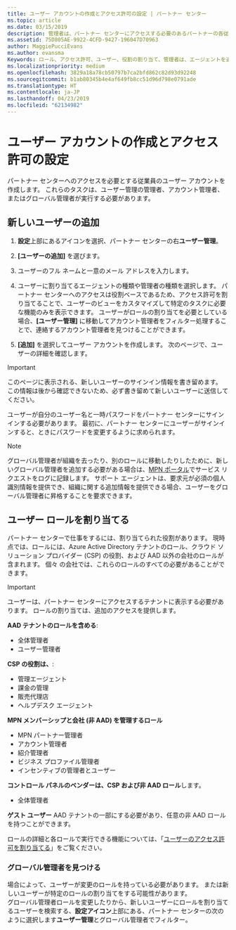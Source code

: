 ```yaml
---
title: ユーザー アカウントの作成とアクセス許可の設定 | パートナー センター
ms.topic: article
ms.date: 03/15/2019
description: 管理者は、パートナー センターにアクセスする必要のあるパートナーの各従業員用にユーザー アカウントを作成します。
ms.assetid: 75D805AE-9922-4CFD-9427-196047D70963
author: MaggiePucciEvans
ms.author: evansma
Keywords: ロール、アクセス許可、ユーザー、役割の割り当て、管理者は、エージェントを追加します。
ms.localizationpriority: medium
ms.openlocfilehash: 3829a18a78cb50797b7ca2bfd862c82d93d92248
ms.sourcegitcommit: b1ab80345b4e4af649fb8cc51d96d798e0791ade
ms.translationtype: HT
ms.contentlocale: ja-JP
ms.lasthandoff: 04/23/2019
ms.locfileid: "62134982"
---
```

# <a name="create-user-accounts-and-assign-permissions"></a>ユーザー アカウントの作成とアクセス許可の設定

パートナー センターへのアクセスを必要とする従業員のユーザー アカウントを作成します。 これらのタスクは、ユーザー管理の管理者、アカウント管理者、またはグローバル管理者が実行する必要があります。 


## <a name="add-a-new-user"></a>新しいユーザーの追加

1. **設定**上部にあるアイコンを選択、パートナー センターの右**ユーザー管理**。

2.  **[ユーザーの追加]** を選びます。

3.  ユーザーのフル ネームと一意のメール アドレスを入力します。

4.  ユーザーに割り当てるエージェントの種類や管理者の種類を選択します。 パートナー センターへのアクセスは役割ベースであるため、アクセス許可を割り当てることで、ユーザーのビューをカスタマイズして特定のタスクに必要な機能のみを表示できます。  ユーザーがロールの割り当てを必要としている場合、**[ユーザー管理]** に移動してアカウント管理者をフィルター処理することで、連絡するアカウント管理者を見つけることができます。

5.  **[追加]** を選択してユーザー アカウントを作成します。 次のページで、ユーザーの詳細を確認します。

> [!IMPORTANT]  
> このページに表示される、新しいユーザーのサインイン情報を書き留めます。 この情報は後から確認できないため、必ず書き留めて新しいユーザーに送信してください。 

ユーザーが自分のユーザー名と一時パスワードをパートナー センターにサインインする必要があります。 最初に、パートナー センターにユーザーがサインインすると、ときにパスワードを変更するように求められます。 

> [!NOTE]  
>  グローバル管理者が組織を去ったり、別のロールに移動したりしたために、新しいグローバル管理者を追加する必要がある場合は、[MPN ポータル](https://partner.microsoft.com/support)でサービス リクエストをログに記録します。 サポート エージェントは、要求元が必須の個人識別情報を提供でき、組織に関する追加情報を提供できる場合、ユーザーをグローバル管理者に昇格することを要求できます。

## <a name="assign-user-roles"></a>ユーザー ロールを割り当てる

パートナー センターで仕事をするには、割り当てられた役割があります。  現時点では、ロールには、Azure Active Directory テナントのロール、クラウド ソリューション プロバイダー (CSP) の役割、および AAD 以外の会社のロールが含まれます。 個々 の会社では、これらのロールのすべての必要があることができます。

>[!Important]
>ユーザーは、パートナー センターにアクセスするテナントに表示する必要があります。 ロールの割り当ては、追加のアクセスを提供します。


**AAD テナントのロールを含める**:
- 全体管理者
- ユーザー管理者

**CSP の役割は、**:
- 管理エージェント
- 課金の管理
- 販売代理店
- ヘルプデスク エージェント

**MPN メンバーシップと会社 (非 AAD) を管理するロール**
- MPN パートナー管理者
- アカウント管理者
- 紹介管理者
- ビジネス プロファイル管理者
- インセンティブの管理者とユーザー

**コントロール パネルのベンダーは、CSP および非 AAD ロール**します。
- 全体管理者

**ゲスト ユーザー** AAD テナントの一部にする必要があり、任意の非 AAD ロールを持つことができます。

ロールの詳細と各ロールで実行できる機能については、「[ユーザーのアクセス許可を割り当てる](permissions-overview.md)」をご覧ください。



### <a name="find-your-global-admin"></a>グローバル管理者を見つける

場合によって、ユーザーが変更のロールを持っている必要があります。 または新しいユーザーが特定のロールの割り当てをする可能性があります。  
グローバル管理者ロールを変更したりから、新しいユーザーにロールを割り当てるユーザーを検索する、**設定アイコン**上部にある、パートナー センターの次のように選択します**ユーザー管理**とグローバル管理者でフィルター。 







